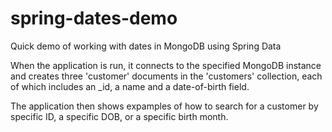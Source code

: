 # spring-dates-demo
Quick demo of working with dates in MongoDB using Spring Data

When the application is run, it connects to the specified MongoDB instance and 
creates three 'customer' documents in the 'customers' collection, each of which
includes an _id, a name and a date-of-birth field.

The application then shows expamples of how to search for a customer by specific ID, 
a specific DOB, or a specific birth month.
